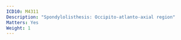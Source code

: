 ```yaml
---
ICD10: M4311
Description: "Spondylolisthesis: Occipito-atlanto-axial region"
Matters: Yes
Weight: 1
---
```



